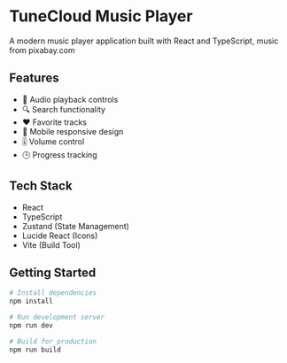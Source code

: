 # TuneCloud Music Player

A modern music player application built with React and TypeScript, music from pixabay.com

## Features

- 🎵 Audio playback controls
- 🔍 Search functionality
- ❤️ Favorite tracks
- 📱 Mobile responsive design
- 🎚️ Volume control
- 🕒 Progress tracking

## Tech Stack

- React
- TypeScript
- Zustand (State Management)
- Lucide React (Icons)
- Vite (Build Tool)

## Getting Started

```bash
# Install dependencies
npm install

# Run development server
npm run dev

# Build for production
npm run build
```
